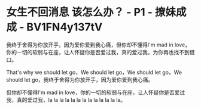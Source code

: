 # 女生不回消息  该怎么办？ - P1 - 撩妹成成 - BV1FN4y137tV

我终于舍得为你放开手，因为爱你爱到我心痛，但你却不懂得I'm mad in love，你的一切的软弱与在座，让人怀疑你是否爱过我，真的爱过我，为你再也找不到借口。

That's why we should let go，We should let go，We should let go，We should let go，我终于舍得为你放开手，因为爱你爱到我心痛。

但你却不懂得I'm mad in love，你的一切的软弱与在座，让人怀疑你是否爱过我，真的爱过我，la la la la la la la la la la la la la。